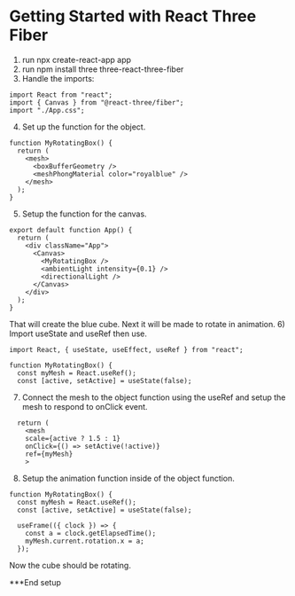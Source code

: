 # Getting Started with React Three Fiber

1) run npx create-react-app app
2) run npm install three three-react-three-fiber
3) Handle the imports:
```React
import React from "react";
import { Canvas } from "@react-three/fiber";
import "./App.css";
```
4) Set up the function for the object.
```React
function MyRotatingBox() {
  return (
    <mesh>
      <boxBufferGeometry />
      <meshPhongMaterial color="royalblue" />
    </mesh>
  );
}
```
5) Setup the function for the canvas.
```React
export default function App() {
  return (
    <div className="App">
      <Canvas>
        <MyRotatingBox />
        <ambientLight intensity={0.1} />
        <directionalLight />
      </Canvas>
    </div>
  );
}
```
That will create the blue cube. Next it will be made to rotate in animation. 
6) Import useState and useRef then use.
```React
import React, { useState, useEffect, useRef } from "react";

function MyRotatingBox() {
  const myMesh = React.useRef();
  const [active, setActive] = useState(false);
```
7) Connect the mesh to the object function using the useRef and setup the mesh to respond to onClick event.
```React
  return (
    <mesh
    scale={active ? 1.5 : 1}
    onClick={() => setActive(!active)}
    ref={myMesh}
    >
```
8) Setup the animation function inside of the object function.
```React
function MyRotatingBox() {
  const myMesh = React.useRef();
  const [active, setActive] = useState(false);

  useFrame(({ clock }) => {
    const a = clock.getElapsedTime();
    myMesh.current.rotation.x = a;
  });
```

Now the cube should be rotating. 

***End setup





